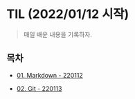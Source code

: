 # TIL (2022/01/12 시작)

> 매일 배운 내용을 기록하자.

## 목차

- [01. Markdown - 220112](./01_Markdown)

- [02. Git - 220113](./02_Git)

  

  

  

